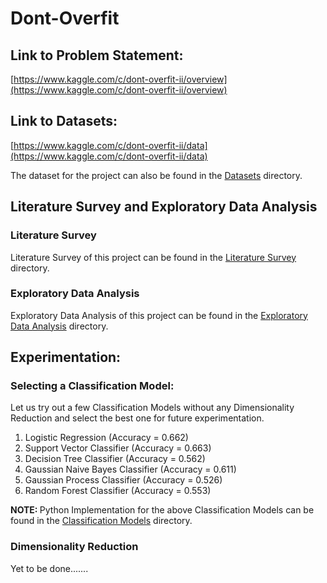 <h1> Dont-Overfit </h1>




<h2> Link to Problem Statement: </h2>

[https://www.kaggle.com/c/dont-overfit-ii/overview](https://www.kaggle.com/c/dont-overfit-ii/overview)




<h2> Link to Datasets: </h2>

[https://www.kaggle.com/c/dont-overfit-ii/data](https://www.kaggle.com/c/dont-overfit-ii/data)

The dataset for the project can also be found in the [Datasets](https://github.com/mayankagarwal44442/Dont-OverFit/tree/master/Datasets) directory.




<h2> Literature Survey and Exploratory Data Analysis </h2>

<h3> Literature Survey </h3>

Literature Survey of this project can be found in the [Literature Survey](https://github.com/mayankagarwal44442/Dont-OverFit/tree/master/Literature%20Survey) directory.

<h3> Exploratory Data Analysis </h3>

Exploratory Data Analysis of this project can be found in the [Exploratory Data Analysis](https://github.com/mayankagarwal44442/Dont-OverFit/tree/master/Exploratory%20Data%20Analysis) directory.




<h2> Experimentation: </h2>

<h3> Selecting a Classification Model: </h3>

Let us try out a few Classification Models without any Dimensionality Reduction and select the best one for future experimentation.

<ol>
<li> Logistic Regression (Accuracy = 0.662) </li>
<li> Support Vector Classifier (Accuracy = 0.663) </li>
<li> Decision Tree Classifier (Accuracy = 0.562) </li>
<li> Gaussian Naive Bayes Classifier (Accuracy = 0.611) </li>
<li> Gaussian Process Classifier (Accuracy = 0.526) </li>
<li> Random Forest Classifier (Accuracy = 0.553) </li>
</ol>

<strong> NOTE: </strong> Python Implementation for the above Classification Models can be found in the [Classification Models](https://github.com/mayankagarwal44442/Dont-OverFit/tree/master/Classification%20Models) directory.

<h3> Dimensionality Reduction </h3>

Yet to be done.......


